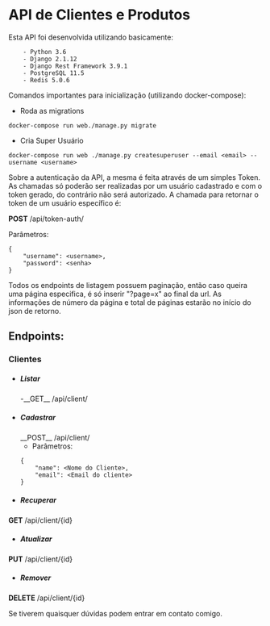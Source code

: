 <h1>API de Clientes e Produtos</h1>

Esta API foi desenvolvida utilizando basicamente:
```
    - Python 3.6
    - Django 2.1.12
    - Django Rest Framework 3.9.1
    - PostgreSQL 11.5
    - Redis 5.0.6
```


Comandos importantes para inicialização (utilizando docker-compose):

- Roda as migrations 
```
docker-compose run web./manage.py migrate 
```

- Cria Super Usuário
```
docker-compose run web ./manage.py createsuperuser --email <email> --username <username>
```

Sobre a autenticação da API, a mesma é feita através de um simples Token. As chamadas só poderão ser realizadas por um usuário cadastrado e com o token gerado, do contrário não será autorizado. A chamada para retornar o token de um usuário específico é:

__POST__ /api/token-auth/

Parâmetros: 
```
{
    "username": <username>,
    "password": <senha>
}
```

Todos os endpoints de listagem possuem paginação, então caso queira uma página especifica, é só inserir "?page=x" ao final da url. As informações de número da página e total de páginas estarão no início do json de retorno. 

<h2>Endpoints:</h2>

<h3>Clientes</h3>

- <h5>Listar</h5>
    -__GET__ /api/client/

- <h5>Cadastrar</h5>
    __POST__ /api/client/

    - Parâmetros:
    ```
    {
        "name": <Nome do Cliente>,
	    "email": <Email do cliente>
    }
    ```

- <h5>Recuperar</h5>
__GET__ /api/client/{id}

- <h5>Atualizar</h5>
__PUT__ /api/client/{id}

- <h5>Remover</h5>
__DELETE__ /api/client/{id}

Se tiverem quaisquer dúvidas podem entrar em contato comigo.
